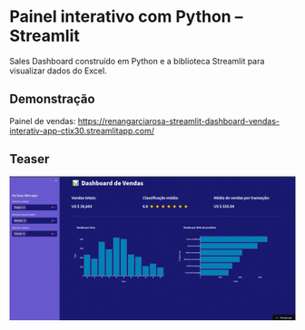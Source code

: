 # Painel interativo com Python – Streamlit

Sales Dashboard construído em Python e a biblioteca Streamlit para visualizar dados do Excel.

## Demonstração
Painel de vendas: https://renangarciarosa-streamlit-dashboard-vendas-interativ-app-ctix30.streamlitapp.com/

## Teaser

![Dashboard](Dash.gif)
